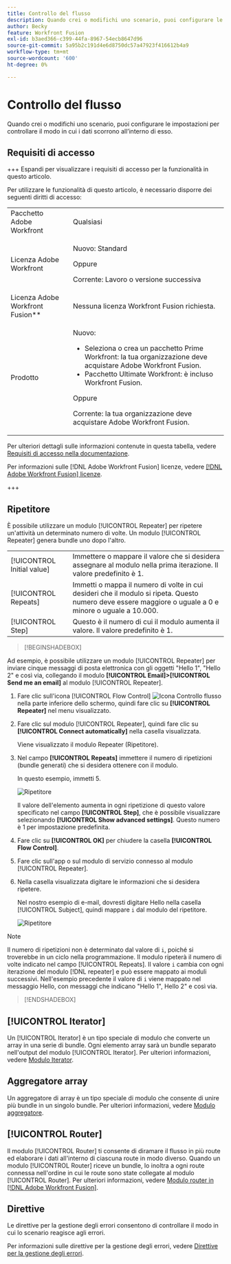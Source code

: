 ```yaml
---
title: Controllo del flusso
description: Quando crei o modifichi uno scenario, puoi configurare le impostazioni per controllare il modo in cui i dati scorrono all’interno di esso.
author: Becky
feature: Workfront Fusion
exl-id: b3aed366-c399-44fa-8967-54ecb8647d96
source-git-commit: 5a95b2c191d4e6d8750dc57a47923f416612b4a9
workflow-type: tm+mt
source-wordcount: '600'
ht-degree: 0%

---
```


# Controllo del flusso

Quando crei o modifichi uno scenario, puoi configurare le impostazioni per controllare il modo in cui i dati scorrono all’interno di esso.

## Requisiti di accesso

+++ Espandi per visualizzare i requisiti di accesso per la funzionalità in questo articolo.

Per utilizzare le funzionalità di questo articolo, è necessario disporre dei seguenti diritti di accesso:

<table style="table-layout:auto">
 <col> 
 <col> 
 <tbody> 
  <tr> 
   <td role="rowheader">Pacchetto Adobe Workfront</td> 
   <td> <p>Qualsiasi</p> </td> 
  </tr> 
  <tr data-mc-conditions=""> 
   <td role="rowheader">Licenza Adobe Workfront</td> 
   <td> <p>Nuovo: Standard</p><p>Oppure</p><p>Corrente: Lavoro o versione successiva</p> </td> 
  </tr> 
  <tr> 
   <td role="rowheader">Licenza Adobe Workfront Fusion**</td> 
   <td>
   <p>Nessuna licenza Workfront Fusion richiesta.</p>
   </td> 
  </tr> 
  <tr> 
   <td role="rowheader">Prodotto</td> 
   <td>
   <p>Nuovo:</p> <ul><li>Seleziona o crea un pacchetto Prime Workfront: la tua organizzazione deve acquistare Adobe Workfront Fusion.</li><li>Pacchetto Ultimate Workfront: è incluso Workfront Fusion.</li></ul>
   <p>Oppure</p>
   <p>Corrente: la tua organizzazione deve acquistare Adobe Workfront Fusion.</p>
   </td> 
  </tr>
 </tbody> 
</table>

Per ulteriori dettagli sulle informazioni contenute in questa tabella, vedere [Requisiti di accesso nella documentazione](/help/workfront-fusion/references/licenses-and-roles/access-level-requirements-in-documentation.md).

Per informazioni sulle [!DNL Adobe Workfront Fusion] licenze, vedere [[!DNL Adobe Workfront Fusion] licenze](/help/workfront-fusion/set-up-and-manage-workfront-fusion/licensing-operations-overview/license-automation-vs-integration.md).

+++

## Ripetitore

È possibile utilizzare un modulo [!UICONTROL Repeater] per ripetere un&#39;attività un determinato numero di volte. Un modulo [!UICONTROL Repeater] genera bundle uno dopo l&#39;altro.


<table>
    <tr>
        <td>[!UICONTROL Initial value]</td>
        <td>Immettere o mappare il valore che si desidera assegnare al modulo nella prima iterazione. Il valore predefinito è 1.</td>
    </tr>
    <tr>
        <td>[!UICONTROL Repeats]</td>
        <td>Immetti o mappa il numero di volte in cui desideri che il modulo si ripeta. Questo numero deve essere maggiore o uguale a 0 e minore o uguale a 10.000.</td>
    </tr>
    <tr>
        <td>[!UICONTROL Step]</td>
        <td>Questo è il numero di cui il modulo aumenta il valore. Il valore predefinito è 1.</td>
    </tr>
</table>

>[!BEGINSHADEBOX]

Ad esempio, è possibile utilizzare un modulo [!UICONTROL Repeater] per inviare cinque messaggi di posta elettronica con gli oggetti &quot;Hello 1&quot;, &quot;Hello 2&quot; e così via, collegando il modulo **[!UICONTROL Email]>[!UICONTROL Send me an email]** al modulo [!UICONTROL Repeater].

1. Fare clic sull&#39;icona [!UICONTROL Flow Control] ![Icona Controllo flusso](/help/workfront-fusion/references/apps-and-modules/assets/flow-control-icon.gif) nella parte inferiore dello schermo, quindi fare clic su **[!UICONTROL Repeater]** nel menu visualizzato.
1. Fare clic sul modulo [!UICONTROL Repeater], quindi fare clic su **[!UICONTROL Connect automatically]** nella casella visualizzata.

   Viene visualizzato il modulo Repeater (Ripetitore).

1. Nel campo **[!UICONTROL Repeats]** immettere il numero di ripetizioni (bundle generati) che si desidera ottenere con il modulo.

   In questo esempio, immetti 5.

   ![Ripetitore](/help/workfront-fusion/references/apps-and-modules/assets/repeater-2-350x207.png)

   Il valore dell&#39;elemento aumenta in ogni ripetizione di questo valore specificato nel campo **[!UICONTROL Step]**, che è possibile visualizzare selezionando **[!UICONTROL Show advanced settings]**. Questo numero è 1 per impostazione predefinita.

1. Fare clic su **[!UICONTROL OK]** per chiudere la casella **[!UICONTROL Flow Control]**.

1. Fare clic sull&#39;app o sul modulo di servizio connesso al modulo [!UICONTROL Repeater].
1. Nella casella visualizzata digitare le informazioni che si desidera ripetere.

   Nel nostro esempio di e-mail, dovresti digitare Hello nella casella [!UICONTROL Subject], quindi mappare `i` dal modulo del ripetitore.

   ![Ripetitore](/help/workfront-fusion/references/apps-and-modules/assets/repeater-3-350x207.png)



>[!NOTE]
>
>Il numero di ripetizioni non è determinato dal valore di `i`, poiché si troverebbe in un ciclo nella programmazione. Il modulo ripeterà il numero di volte indicato nel campo [!UICONTROL Repeats]. Il valore `i` cambia con ogni iterazione del modulo [!DNL repeater] e può essere mappato ai moduli successivi. Nell&#39;esempio precedente il valore di `i` viene mappato nel messaggio Hello, con messaggi che indicano &quot;Hello 1&quot;, Hello 2&quot; e così via.

>[!ENDSHADEBOX]

## [!UICONTROL Iterator]

Un [!UICONTROL Iterator] è un tipo speciale di modulo che converte un array in una serie di bundle. Ogni elemento array sarà un bundle separato nell&#39;output del modulo [!UICONTROL Iterator]. Per ulteriori informazioni, vedere [Modulo Iterator](/help/workfront-fusion/references/modules/iterator-module.md).

## Aggregatore array

Un aggregatore di array è un tipo speciale di modulo che consente di unire più bundle in un singolo bundle. Per ulteriori informazioni, vedere [Modulo aggregatore](/help/workfront-fusion/references/modules/aggregator-module.md).

## [!UICONTROL Router]

Il modulo [!UICONTROL Router] ti consente di diramare il flusso in più route ed elaborare i dati all&#39;interno di ciascuna route in modo diverso. Quando un modulo [!UICONTROL Router] riceve un bundle, lo inoltra a ogni route connessa nell&#39;ordine in cui le route sono state collegate al modulo [!UICONTROL Router]. Per ulteriori informazioni, vedere [Modulo router in [!DNL Adobe Workfront Fusion]](/help/workfront-fusion/create-scenarios/add-modules/router-module.md).

## Direttive

Le direttive per la gestione degli errori consentono di controllare il modo in cui lo scenario reagisce agli errori.

Per informazioni sulle direttive per la gestione degli errori, vedere [Direttive per la gestione degli errori](/help/workfront-fusion/references/errors/directives-for-error-handling.md).

